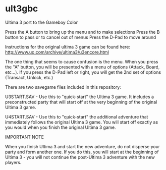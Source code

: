 # ult3gbc
Ultima 3 port to the Gameboy Color

Press the A button to bring up the menu and to make selections 
Press the B button to pass or to cancel out of menus 
Press the D-Pad to move around 

Instructions for the original ultima 3 game can be found here:
	http://www.uo.com/archive/ultima3/u3encore.html

The one thing that seems to cause confusion is the menu.
When you press the "A" button, you will be presented with a menu of options
(Attack, Board, etc...). If you press the D-Pad left or right, you will get
the 2nd set of options (Transact, Unlock, etc.) 


There are two savegame files included in this repository:

U3START.SAV - Use this to "quick-start" the Ultima 3 game.  It includes a 
              preconstructed party that will start off at the very beginning 
              of the original Ultima 3 game.

U4START.SAV - Use this to "quick-start" the additional adventure that 
              immediately follows the original Ultima 3 game.  You will
              start off exactly as you would when you finish the original
              Ultima 3 game.  

IMPORTANT NOTE

When you finish Ultima 3 and start the new adventure, do not disperse your
party and form another one.  If you do this, you will start at the
beginning of Ultima 3 - you will not continue the post-Ultima 3 adventure
with the new players.
